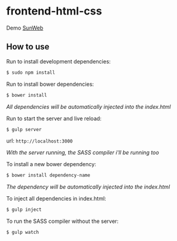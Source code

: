 # frontend-html-css

Demo [SunWeb](http://death.run/sunweb)

## How to use

Run to install development dependencies:

```sh
$ sudo npm install
```

Run to install bower dependencies:

```sh
$ bower install
```

_All dependencies will be automatically injected into the index.html_

Run to start the server and live reload:

```sh
$ gulp server
```

url: ```http://localhost:3000```

_With the server running, the SASS compiler i'll be running too_


To install a new bower dependency:

```sh
$ bower install dependency-name
```
_The dependency will be automatically injected into the index.html_

To inject all dependencies in index.html:

```sh
$ gulp inject
```
To run the SASS compiler without the server:

```sh
$ gulp watch
```
